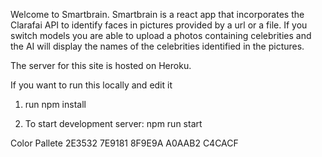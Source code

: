 Welcome to Smartbrain. 
Smartbrain is a react app that incorporates the Clarafai API to identify faces in pictures provided by a url or a file.
If you switch models you are able to upload a photos containing celebrities and the AI will display the names of the celebrities identified in the pictures.

The server for this site is hosted on Heroku.

If you want to run this locally and edit it

1. run npm install

2. To start development server: npm run start

Color Pallete
2E3532
7E9181
8F9E9A
A0AAB2
C4CACF



